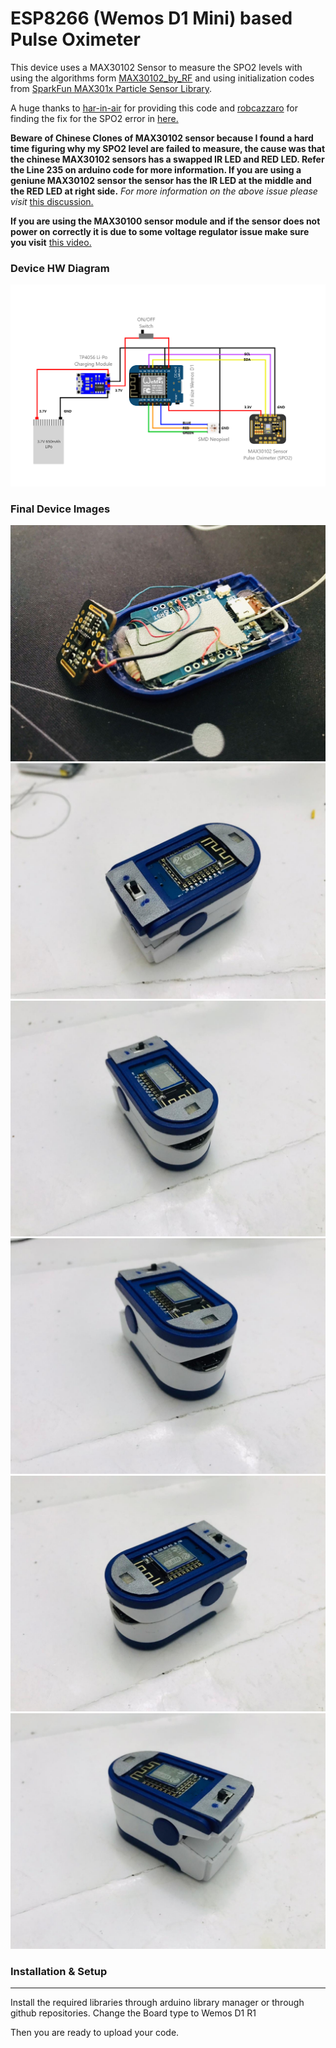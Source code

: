# ESP8266 (Wemos D1 Mini) based Pulse Oximeter

This device uses a MAX30102 Sensor to measure the SPO2 levels with using the algorithms form [MAX30102_by_RF](https://github.com/aromring/MAX30102_by_RF) and using initialization codes from [SparkFun MAX301x Particle Sensor Library](https://github.com/sparkfun/SparkFun_MAX3010x_Sensor_Library).

A huge thanks to [har-in-air](https://github.com/har-in-air/ESP8266_MAX30102_SPO2_PULSE_METER) for providing this code and [robcazzaro](https://github.com/robcazzaro) for finding the fix for the SPO2 error in [here.](https://github.com/aromring/MAX30102_by_RF/issues/13)

**Beware of Chinese Clones of MAX30102 sensor because I found a hard time figuring why my SPO2 level are failed to measure, the cause was that the chinese MAX30102 sensors has a swapped IR LED and RED LED. Refer the Line 235 on arduino code for more information. If you are using a geniune MAX30102 sensor the sensor has the IR LED at the middle and the RED LED at right side.**
*For more information on the above issue please visit* [this discussion.](https://github.com/aromring/MAX30102_by_RF/issues/13)

**If you are using the MAX30100 sensor module and if the sensor does not power on correctly it is due to some voltage regulator issue make sure you visit** [this video.](https://www.youtube.com/watch?v=ZqdmA4NAqb0)

### Device HW Diagram
![](https://github.com/hishd/ESP8266_Pulse_Oximeter/blob/main/Images/HW%20Diagram.png)

### Final Device Images
![](https://github.com/hishd/ESP8266_Pulse_Oximeter/blob/main/Images/img1.jpeg)
![](https://github.com/hishd/ESP8266_Pulse_Oximeter/blob/main/Images/img2.jpeg)
![](https://github.com/hishd/ESP8266_Pulse_Oximeter/blob/main/Images/img3.jpeg)
![](https://github.com/hishd/ESP8266_Pulse_Oximeter/blob/main/Images/img4.jpeg)
![](https://github.com/hishd/ESP8266_Pulse_Oximeter/blob/main/Images/img5.jpeg)
![](https://github.com/hishd/ESP8266_Pulse_Oximeter/blob/main/Images/img6.jpeg)

### Installation & Setup

------------

Install the required libraries through arduino library manager or through github repositories.
Change the Board type to Wemos D1 R1

Then you are ready to upload your code.

